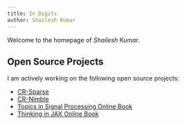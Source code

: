 ```yaml
---
title: In Digits
author: Shailesh Kumar
---
```



Welcome to the homepage of *Shailesh Kumar*.

## Open Source Projects

I am actively working on the following open source projects:

- [CR-Sparse](https://github.com/carnotresearch/cr-sparse)
- [CR-Nimble](https://github.com/carnotresearch/cr-nimble)
- [Topics in Signal Processing Online Book](https://tisp.indigits.com)
- [Thinking in JAX Online Book](https://www.indigits.com/thinkjax/intro.html)
